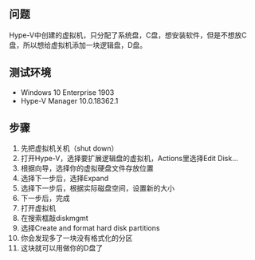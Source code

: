 ## 问题
Hype-V中创建的虚拟机，只分配了系统盘，C盘，想安装软件，但是不想放C盘，所以想给虚拟机添加一块逻辑盘，D盘。

## 测试环境
- Windows 10 Enterprise 1903
- Hype-V Manager 10.0.18362.1

## 步骤

1. 先把虚拟机关机（shut down）
2. 打开Hype-V，选择要扩展逻辑盘的虚拟机，Actions里选择Edit Disk...
3. 根据向导，选择你的虚拟硬盘文件存放位置
4. 选择下一步后，选择Expand
5. 选择下一步后，根据实际磁盘空间，设置新的大小
6. 下一步后，完成
7. 打开虚拟机
8. 在搜索框敲diskmgmt
9. 选择Create and format hard disk partitions
10. 你会发现多了一块没有格式化的分区
11. 这块就可以用做你的D盘了
